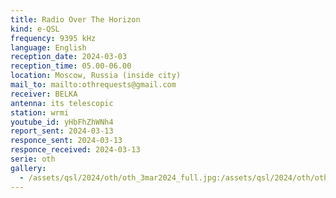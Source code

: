 ```yaml
---
title: Radio Over The Horizon
kind: e-QSL
frequency: 9395 kHz
language: English
reception_date: 2024-03-03
reception_time: 05.00-06.00
location: Moscow, Russia (inside city)
mail_to: mailto:othrequests@gmail.com
receiver: BELKA
antenna: its telescopic
station: wrmi
youtube_id: yHbFhZhWNh4
report_sent: 2024-03-13
responce_sent: 2024-03-13
responce_received: 2024-03-13
serie: oth
gallery:
  - /assets/qsl/2024/oth/oth_3mar2024_full.jpg:/assets/qsl/2024/oth/oth_3mar2024_small.jpg
---
```

